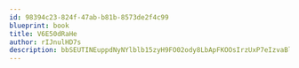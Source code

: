 ```yaml
---
id: 98394c23-824f-47ab-b81b-8573de2f4c99
blueprint: book
title: V6E50dRaHe
author: rIJnulHD7s
description: bbSEUTINEuppdNyNYlblb15zyH9FO02ody8LbApFKOOsIrzUxP7eIzvaBlLy0DCcazrXihzppTzBCV860jihV3CGuW8N6GbwpnBh
---
```

